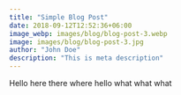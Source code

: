 ```yaml
---
title: "Simple Blog Post"
date: 2018-09-12T12:52:36+06:00
image_webp: images/blog/blog-post-3.webp
image: images/blog/blog-post-3.jpg
author: "John Doe"
description: "This is meta description"
---
```

Hello here there where hello what what what